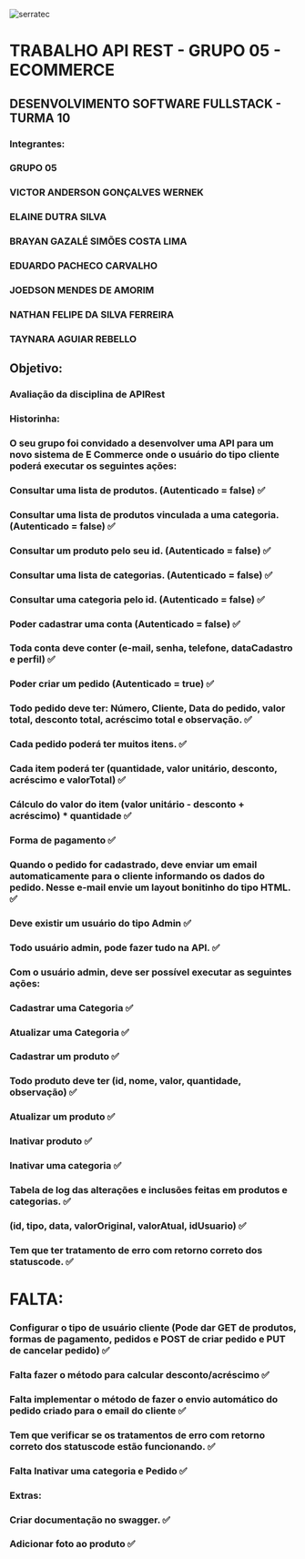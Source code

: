 ![serratec](https://github.com/joe-higashii/space-invaders-app/assets/129689531/00af72d8-daba-48fb-85b5-785ab362a4fd)

# TRABALHO API REST - GRUPO 05 - ECOMMERCE

## DESENVOLVIMENTO SOFTWARE FULLSTACK - TURMA 10

### Integrantes:

### GRUPO 05

### VICTOR ANDERSON GONÇALVES WERNEK

### ELAINE DUTRA SILVA

### BRAYAN GAZALÉ SIMÕES COSTA LIMA

### EDUARDO PACHECO CARVALHO

### JOEDSON MENDES DE AMORIM

### NATHAN FELIPE DA SILVA FERREIRA

### TAYNARA AGUIAR REBELLO

## Objetivo:

### Avaliação da disciplina de APIRest

### Historinha:

### O seu grupo foi convidado a desenvolver uma API para um novo sistema de E Commerce onde o usuário do tipo cliente poderá executar os seguintes ações:

### Consultar uma lista de produtos. (Autenticado = false) ✅

### Consultar uma lista de produtos vinculada a uma categoria. (Autenticado = false) ✅

### Consultar um produto pelo seu id. (Autenticado = false) ✅

### Consultar uma lista de categorias. (Autenticado = false) ✅

### Consultar uma categoria pelo id. (Autenticado = false) ✅

### Poder cadastrar uma conta (Autenticado = false) ✅

### Toda conta deve conter (e-mail, senha, telefone, dataCadastro e perfil) ✅

### Poder criar um pedido (Autenticado = true) ✅

### Todo pedido deve ter: Número, Cliente, Data do pedido, valor total, desconto total, acréscimo total e observação. ✅

### Cada pedido poderá ter muitos itens. ✅

### Cada item poderá ter (quantidade, valor unitário, desconto, acréscimo e valorTotal) ✅

### Cálculo do valor do item (valor unitário - desconto + acréscimo) \* quantidade ✅

### Forma de pagamento ✅

### Quando o pedido for cadastrado, deve enviar um email automaticamente para o cliente informando os dados do pedido. Nesse e-mail envie um layout bonitinho do tipo HTML. ✅

### Deve existir um usuário do tipo Admin ✅

### Todo usuário admin, pode fazer tudo na API. ✅

### Com o usuário admin, deve ser possível executar as seguintes ações:

### Cadastrar uma Categoria ✅

### Atualizar uma Categoria ✅

### Cadastrar um produto ✅

### Todo produto deve ter (id, nome, valor, quantidade, observação) ✅

### Atualizar um produto ✅

### Inativar produto ✅

### Inativar uma categoria ✅

### Tabela de log das alterações e inclusões feitas em produtos e categorias. ✅

### (id, tipo, data, valorOriginal, valorAtual, idUsuario) ✅

### Tem que ter tratamento de erro com retorno correto dos statuscode. ✅

# FALTA:

### Configurar o tipo de usuário cliente (Pode dar GET de produtos, formas de pagamento, pedidos e POST de criar pedido e PUT de cancelar pedido) ✅

### Falta fazer o método para calcular desconto/acréscimo ✅

### Falta implementar o método de fazer o envio automático do pedido criado para o email do cliente ✅

### Tem que verificar se os tratamentos de erro com retorno correto dos statuscode estão funcionando. ✅

### Falta Inativar uma categoria e Pedido ✅

### Extras:

### Criar documentação no swagger. ✅

### Adicionar foto ao produto ✅
